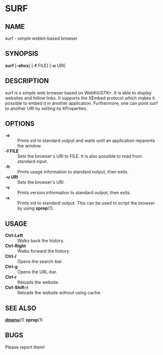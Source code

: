 <H1>SURF</H1>

<H2>NAME</H2>

surf - simple webkit-based browser
<H2>SYNOPSIS</H2>

<B>surf</B> [<B>-ehvx</B>] [<B>-f</B> FILE] [<B>-u</B> URI]

<H2>DESCRIPTION</H2>

surf is a simple web browser based on WebKit/GTK+. It is able
to display websites and follow links. It supports the XEmbed protocol
which makes it possible to embed it in another application. Furthermore,
one can point surf to another URI by setting its XProperties.

<H2>OPTIONS</H2>

<DL COMPACT>
<DT><B>-e</B>

<DD>
Prints xid to standard output and waits until an application reparents the
window.

<DT><B>-f FILE</B>

<DD>
Sets the browser's URI to FILE. It is also possible to read from standard input.

<DT><B>-h</B>

<DD>
Prints usage information to standard output, then exits.

<DT><B>-u URI</B>

<DD>
Sets the browser's URI.

<DT><B>-v</B>

<DD>
Prints version information to standard output, then exits.

<DT><B>-x</B>

<DD>
Prints xid to standard output. This can be used to script the browser by using <B>xprop</B>(1).
</DL>
<H2>USAGE</H2>

<DL COMPACT>
<DT><B>Ctrl-Left</B>

<DD>
Walks back the history.
<DT><B>Ctrl-Right</B>

<DD>
Walks forward the history.
<DT><B>Ctrl-/</B>

<DD>
Opens the search-bar.
<DT><B>Ctrl-g</B>

<DD>
Opens the URL-bar.
<DT><B>Ctrl-r</B>

<DD>
Reloads the website.
<DT><B>Ctrl-Shift-r</B>

<DD>
Reloads the website without using cache.
</DL>
<H2>SEE ALSO</H2>

<B><A HREF="http://tools.suckless.org/dmenu">dmenu</A></B>(1) <B>xprop</B>(1)
<H2>BUGS</H2>

Please report them!
